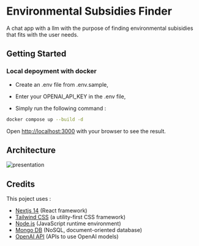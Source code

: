 # Environmental Subsidies Finder

A chat app with a llm with the purpose of finding environmental subisidies that fits with the user needs.

## Getting Started

### Local depoyment with docker

- Create an .env file from .env.sample,

- Enter your OPENAI_API_KEY in the .env file,

- Simply run the following command :

```bash
docker compose up --build -d
```

Open [http://localhost:3000](http://localhost:3000) with your browser to see the result.

## Architecture

![presentation](https://github.com/user-attachments/assets/f37ad1bb-66af-4c4d-b925-e101b984b87a)


## Credits

This poject uses :
- [Nextjs 14](https://nextjs.org/) (React framework)
- [Tailwind CSS](https://tailwindcss.com/) (a utility-first CSS framework)
- [Node.js](https://nodejs.org/) (JavaScript runtime environment)
- [Mongo DB](https://www.mongodb.com/) (NoSQL, document-oriented database)
- [OpenAI API](https://platform.openai.com/) (APIs to use OpenAI models)
